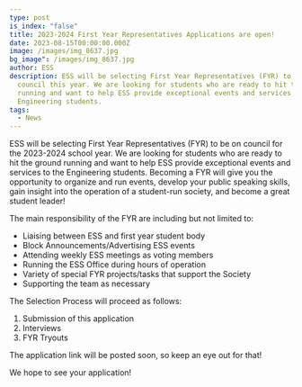 ```yaml
---
type: post
is_index: "false"
title: 2023-2024 First Year Representatives Applications are open!
date: 2023-08-15T00:00:00.000Z
image: /images/img_8637.jpg
bg_image": /images/img_8637.jpg
author: ESS
description: ESS will be selecting First Year Representatives (FYR) to be on
  council this year. We are looking for students who are ready to hit the ground
  running and want to help ESS provide exceptional events and services to the
  Engineering students.
tags:
  - News
---
```


ESS will be selecting First Year Representatives (FYR) to be on council for the 2023-2024 school year. We are looking for students who are ready to hit the ground running and want to help ESS provide exceptional events and services to the Engineering students. Becoming a FYR will give you the opportunity to organize and run events, develop your public speaking skills, gain insight into the operation of a student-run society, and become a great student leader!

The main responsibility of the FYR are including but not limited to:

- Liaising between ESS and first year student body
- Block Announcements/Advertising ESS events
- Attending weekly ESS meetings as voting members
- Running the ESS Office during hours of operation
- Variety of special FYR projects/tasks that support the Society
- Supporting the team as necessary

The Selection Process will proceed as follows:

1. Submission of this application
2. Interviews
3. FYR Tryouts

The application link will be posted soon, so keep an eye out for that!

We hope to see your application!
